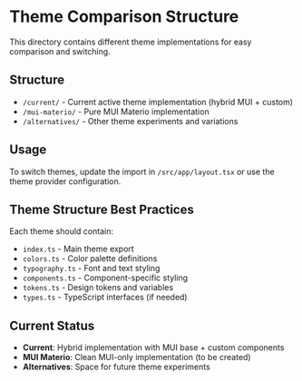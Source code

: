 # Theme Comparison Structure

This directory contains different theme implementations for easy comparison and switching.

## Structure

- `/current/` - Current active theme implementation (hybrid MUI + custom)
- `/mui-materio/` - Pure MUI Materio implementation
- `/alternatives/` - Other theme experiments and variations

## Usage

To switch themes, update the import in `/src/app/layout.tsx` or use the theme provider configuration.

## Theme Structure Best Practices

Each theme should contain:
- `index.ts` - Main theme export
- `colors.ts` - Color palette definitions
- `typography.ts` - Font and text styling
- `components.ts` - Component-specific styling
- `tokens.ts` - Design tokens and variables
- `types.ts` - TypeScript interfaces (if needed)

## Current Status

- **Current**: Hybrid implementation with MUI base + custom components
- **MUI Materio**: Clean MUI-only implementation (to be created)
- **Alternatives**: Space for future theme experiments